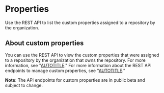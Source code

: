 # Properties

Use the REST API to list the custom properties assigned to a repository by the organization.

## About custom properties

You can use the REST API to view the custom properties that were assigned to a repository by the organization that owns the repository. For more information, see "[AUTOTITLE](/organizations/managing-organization-settings/managing-custom-properties-for-repositories-in-your-organization)." For more information about the REST API endpoints to manage custom properties, see "[AUTOTITLE](/rest/orgs/properties)."

<div class="ghd-spotlight ghd-spotlight-note border rounded-1 my-3 p-3 f5 color-border-accent-emphasis color-bg-accent">

**Note:** The API endpoints for custom properties are in public beta and subject to change.

</div>
